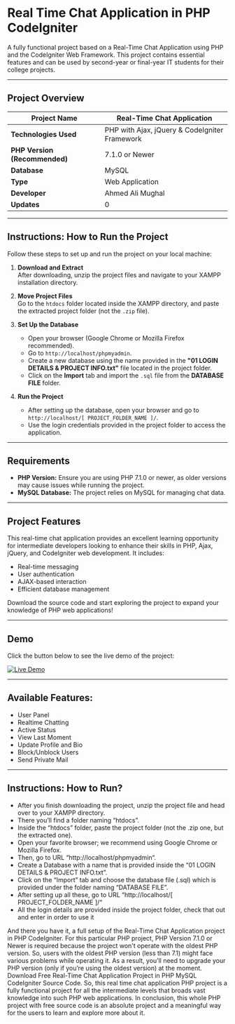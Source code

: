 # Real Time Chat Application in PHP CodeIgniter

A fully functional project based on a Real-Time Chat Application using PHP and the CodeIgniter Web Framework. This project contains essential features and can be used by second-year or final-year IT students for their college projects.

---

## Project Overview

| **Project Name**             | Real-Time Chat Application                         |
|------------------------------|----------------------------------------------------|
| **Technologies Used**         | PHP with Ajax, jQuery & CodeIgniter Framework     |
| **PHP Version (Recommended)** | 7.1.0 or Newer                                    |
| **Database**                  | MySQL                                             |
| **Type**                      | Web Application                                   |
| **Developer**                 | Ahmed Ali Mughal                                  |
| **Updates**                   | 0                                                 |

---

## Instructions: How to Run the Project

Follow these steps to set up and run the project on your local machine:

1. **Download and Extract**  
   After downloading, unzip the project files and navigate to your XAMPP installation directory.

2. **Move Project Files**  
   Go to the `htdocs` folder located inside the XAMPP directory, and paste the extracted project folder (not the `.zip` file).

3. **Set Up the Database**  
   - Open your browser (Google Chrome or Mozilla Firefox recommended).  
   - Go to `http://localhost/phpmyadmin`.  
   - Create a new database using the name provided in the **"01 LOGIN DETAILS & PROJECT INFO.txt"** file located in the project folder.  
   - Click on the **Import** tab and import the `.sql` file from the **DATABASE FILE** folder.

4. **Run the Project**  
   - After setting up the database, open your browser and go to `http://localhost/[ PROJECT_FOLDER_NAME ]/`.  
   - Use the login credentials provided in the project folder to access the application.

---

## Requirements

- **PHP Version:** Ensure you are using PHP 7.1.0 or newer, as older versions may cause issues while running the project.
- **MySQL Database:** The project relies on MySQL for managing chat data.

---

## Project Features

This real-time chat application provides an excellent learning opportunity for intermediate developers looking to enhance their skills in PHP, Ajax, jQuery, and CodeIgniter web development. It includes:

- Real-time messaging
- User authentication
- AJAX-based interaction
- Efficient database management

Download the source code and start exploring the project to expand your knowledge of PHP web applications!

---
## Demo

Click the button below to see the live demo of the project:

<a href="#" target="_blank">
    <img src="https://img.shields.io/badge/Demo-Link-blue" alt="Live Demo">
</a>

---

## Available Features:

- User Panel
- Realtime Chatting
- Active Status
- View Last Moment
-  Update Profile and Bio
- Block/Unblock Users
- Send Private Mail

---

## Instructions: How to Run?

- After you finish downloading the project, unzip the project file and head over to your XAMPP directory.
- There you’ll find a folder naming “htdocs”.
- Inside the “htdocs” folder, paste the project folder (not the .zip one, but the extracted one).
- Open your favorite browser; we recommend using Google Chrome or Mozilla Firefox.
- Then, go to URL “http://localhost/phpmyadmin“.
- Create a Database with a name that is provided inside the “01 LOGIN DETAILS & PROJECT INFO.txt”.
- Click on the “Import” tab and choose the database file (.sql) which is provided under the folder naming “DATABASE FILE”.
- After setting up all these, go to URL “http://localhost/[ PROJECT_FOLDER_NAME ]/“
- All the login details are provided inside the project folder, check that out and enter in order to use it

And there you have it, a full setup of the Real-Time Chat Application project in PHP CodeIgniter. For this particular PHP project, PHP Version 7.1.0 or Newer is required because the project won't operate with the oldest PHP version. So, users with the oldest PHP version (less than 7.1) might face various problems while operating it. As a result, you’ll need to upgrade your PHP version (only if you’re using the oldest version) at the moment. Download Free Real-Time Chat Application Project in PHP MySQL CodeIgniter Source Code. So, this real time chat application PHP project is a fully functional project for all the intermediate levels that broads vast knowledge into such PHP web applications. In conclusion, this whole PHP project with free source code is an absolute project and a meaningful way for the users to learn and explore more about it.
